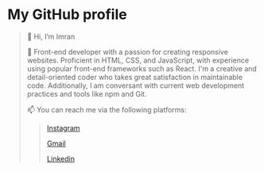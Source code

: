 
# My GitHub profile
> 👋 Hi, I’m Imran
> 
> 👀 Front-end developer with a passion for creating responsive websites. Proficient in HTML, CSS, and JavaScript, with experience using popular front-end frameworks such as React. I'm a creative and detail-oriented coder who takes great satisfaction in maintainable code. Additionally, I am conversant with current web development practices and tools like npm and Git.
> 
> 📫 You can reach me via the following platforms:
> 
>> [Instagram](https://instagram.com/shaba_imran2023?igshid=NTc4MTIwNjQ2YQ==)
>>
>> [Gmail](mailto:imranusmanshaba@gmail.com)
>> 
>> [Linkedin](https://www.linkedin.com/in/imran-usman-shaba-4372291a9?lipi=urn%3Ali%3Apage%3Ad_flagship3_profile_view_base_contact_details%3BnH98boaBQxSPVzBepithLg%3D%3D)
